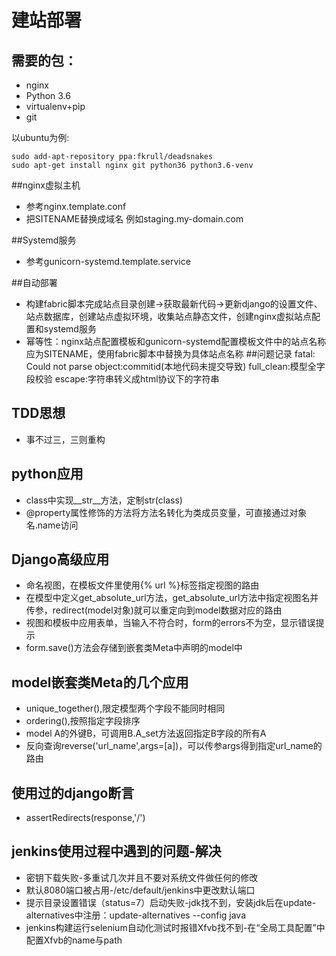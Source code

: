 建站部署
===========
## 需要的包：

* nginx
* Python 3.6
* virtualenv+pip
* git

以ubuntu为例:

    sudo add-apt-repository ppa:fkrull/deadsnakes
    sudo apt-get install nginx git python36 python3.6-venv

##nginx虚拟主机
* 参考nginx.template.conf
* 把SITENAME替换成域名 例如staging.my-domain.com

##Systemd服务
* 参考gunicorn-systemd.template.service

##自动部署
* 构建fabric脚本完成站点目录创建->获取最新代码->更新django的设置文件、站点数据库，创建站点虚拟环境，收集站点静态文件，创建nginx虚拟站点配置和systemd服务
* 幂等性：nginx站点配置模板和gunicorn-systemd配置模板文件中的站点名称应为SITENAME，使用fabric脚本中替换为具体站点名称
##问题记录
fatal: Could not parse object:commitid(本地代码未提交导致)
full_clean:模型全字段校验
escape:字符串转义成html协议下的字符串

## TDD思想
* 事不过三，三则重构

## python应用
* class中实现__str__方法，定制str(class)
* @property属性修饰的方法将方法名转化为类成员变量，可直接通过对象名.name访问
## Django高级应用
* 命名视图，在模板文件里使用{% url %}标签指定视图的路由
* 在模型中定义get_absolute_url方法，get_absolute_url方法中指定视图名并传参，redirect(model对象)就可以重定向到model数据对应的路由
* 视图和模板中应用表单，当输入不符合时，form的errors不为空，显示错误提示
* form.save()方法会存储到嵌套类Meta中声明的model中

## model嵌套类Meta的几个应用
* unique_together(),限定模型两个字段不能同时相同
* ordering(),按照指定字段排序
* model A的外键B，可调用B.A_set方法返回指定B字段的所有A
* 反向查询reverse('url_name',args=[a])，可以传参args得到指定url_name的路由

## 使用过的django断言
* assertRedirects(response,'/')

## jenkins使用过程中遇到的问题-解决
* 密钥下载失败-多重试几次并且不要对系统文件做任何的修改
* 默认8080端口被占用-/etc/default/jenkins中更改默认端口
* 提示目录设置错误（status=7）启动失败-jdk找不到，安装jdk后在update-alternatives中注册：update-alternatives --config java
* jenkins构建运行selenium自动化测试时报错Xfvb找不到-在“全局工具配置”中配置Xfvb的name与path